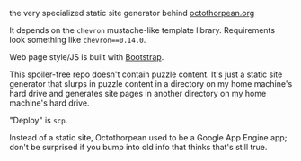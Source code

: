 the very specialized static site generator behind 
[octothorpean.org](https://www.octothorpean.org/)

It depends on the `chevron` mustache-like template
library. Requirements look something like
`chevron==0.14.0`.

Web page style/JS is built with
[Bootstrap](https://getbootstrap.com/docs/3.4/css/).

This spoiler-free repo doesn't contain puzzle content.
It's just a static site generator that slurps in puzzle
content in a directory on my home machine's hard drive
and generates site pages in another directory on my
home machine's hard drive. 

"Deploy" is `scp`.

Instead of a static site, Octothorpean used to be
a Google App Engine app; don't be surprised if you
bump into old info that thinks that's still true.
